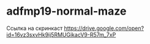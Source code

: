 # adfmp19-normal-maze

Ссылка на скринкаст https://drive.google.com/open?id=16vz3sxvHk9ij5RMUGikacV9-R57m_7xP

